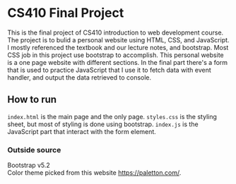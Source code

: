 # CS410 Final Project
This is the final project of CS410 introduction to web development course. The project is to bulid a personal website using HTML, CSS, and JavaScript.
I mostly referenced the textbook and our lecture notes, and bootstrap. Most CSS job in this project use bootstrap to accomplish. This personal website is a one page website with different sections. In the final part there's a form that is used to practice JavaScript that I use it to fetch data with event handler, and output the data retrieved to console.
## How to run
`index.html` is the main page and the only page.
`styles.css` is the styling sheet, but most of styling is done using bootstrap.
`index.js` is the JavaScript part that interact with the form element.
### Outside source
Bootstrap v5.2<br />
Color theme picked from this website https://paletton.com/.
